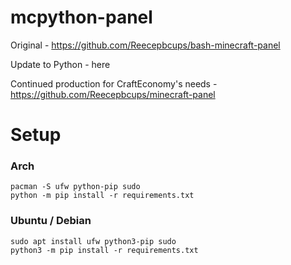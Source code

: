 # mcpython-panel

Original - https://github.com/Reecepbcups/bash-minecraft-panel

Update to Python - here

Continued production for CraftEconomy's needs - https://github.com/Reecepbcups/minecraft-panel

# Setup
### Arch
```
pacman -S ufw python-pip sudo
python -m pip install -r requirements.txt
```

### Ubuntu / Debian
```
sudo apt install ufw python3-pip sudo
python3 -m pip install -r requirements.txt
```
